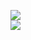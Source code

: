 [![](https://img.shields.io/badge/Made%20With-Github%20Spray-lightgrey.svg?style=for-the-badge&logo=github)](https://github.com/Annihil/github-spray#8516)  
[![](https://i.imgur.com/2DrTn0Z.gif)](https://github.com/Annihil/github-spray)
